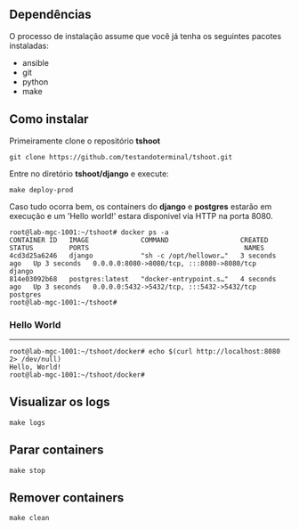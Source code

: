 
## Dependências

O processo de instalação assume que você já tenha os seguintes pacotes instaladas:

- ansible
- git
- python
- make


## Como instalar

Primeiramente clone o repositório **tshoot**

    git clone https://github.com/testandoterminal/tshoot.git
    
Entre no diretório **tshoot/django** e execute:

    make deploy-prod

Caso tudo ocorra bem, os containers do **django** e **postgres** estarão em execução e um 'Hello world!' estara disponivel via HTTP na porta 8080.

    root@lab-mgc-1001:~/tshoot# docker ps -a
    CONTAINER ID   IMAGE             COMMAND                  CREATED         STATUS         PORTS                                       NAMES
    4cd3d25a6246   django            "sh -c /opt/hellowor…"   3 seconds ago   Up 3 seconds   0.0.0.0:8080->8080/tcp, :::8080->8080/tcp   django
    814e03092b68   postgres:latest   "docker-entrypoint.s…"   4 seconds ago   Up 3 seconds   0.0.0.0:5432->5432/tcp, :::5432->5432/tcp   postgres
    root@lab-mgc-1001:~/tshoot#

### Hello World
___


    root@lab-mgc-1001:~/tshoot/docker# echo $(curl http://localhost:8080 2> /dev/null)
    Hello, World!
    root@lab-mgc-1001:~/tshoot/docker#


## Visualizar os logs

    make logs
    
## Parar containers

    make stop

## Remover containers

    make clean



